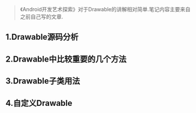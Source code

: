 > 《Android开发艺术探索》对于Drawable的讲解相对简单.笔记内容主要来自之前自己写的文章.

## 1.Drawable源码分析
## 2.Drawable中比较重要的几个方法
## 3.Drawable子类用法
## 4.自定义Drawable